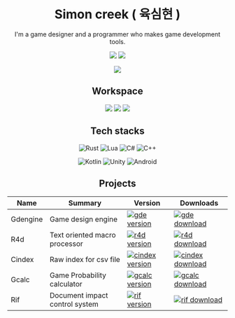 <h1 align="center">Simon creek ( 육심현 )</h1>

<p align="center">
I'm a game designer and a programmer who makes game development tools.
</p>

<div align="center">

<!--Contact badges-->
<a href="mailto:simoncreek@tutanota.com"><img src="https://img.shields.io/badge/Tutanota-840010?style=for-the-badge&logo=Tutanota&logoColor=white"/></a>
<a href="https://simoncreek.xyz"><img src="https://img.shields.io/badge/website-000000?style=for-the-badge&logo=About.me&logoColor=white"/></a>

<img align="center" href="https://github.com/simhyeon" src="https://github-readme-stats.vercel.app/api?username=simhyeon&hide_title=true&show_icons=true&include_all_commits=true&disable_animations=true"/>

<h2>Workspace</h2>
	
<img src="https://img.shields.io/badge/Arch_Linux-1793D1?style=for-the-badge&logo=arch-linux&logoColor=white"/>
<img src="https://img.shields.io/badge/NeoVim-%2357A143.svg?&style=for-the-badge&logo=neovim&logoColor=white"/>
<img src="https://img.shields.io/badge/Repl.it-%230D101E.svg?style=for-the-badge&logo=replit&logoColor=white"/>
	
<h2>Tech stacks</h2>
	
![Rust](https://img.shields.io/badge/rust-%23000000.svg?style=for-the-badge&logo=rust&logoColor=white)
![Lua](https://img.shields.io/badge/lua-%232C2D72.svg?style=for-the-badge&logo=lua&logoColor=white)
![C#](https://img.shields.io/badge/c%23-%23239120.svg?style=for-the-badge&logo=c-sharp&logoColor=white)
![C++](https://img.shields.io/badge/c++-%2300599C.svg?style=for-the-badge&logo=c%2B%2B&logoColor=white)

![Kotlin](https://img.shields.io/badge/kotlin-%230095D5.svg?style=for-the-badge&logo=kotlin&logoColor=white)
![Unity](https://img.shields.io/badge/unity-%23000000.svg?style=for-the-badge&logo=unity&logoColor=white)
![Android](https://img.shields.io/badge/Android-3DDC84?style=for-the-badge&logo=android&logoColor=white)

</div>

<h2 align="center">Projects</h2>

<div align="center">

| Name     | Summary | Version | Downloads | 
| -------- | ----- | ----- | ----- |
| Gdengine | Game design engine | <a href="https://github.com/simhyeon/gdengine">![gde version](https://img.shields.io/crates/v/gdengine?style=flat-square)</a> | <a href="https://crates.io/crates/gdengine"> ![gde download](https://img.shields.io/crates/d/gdengine?style=flat-square) </a> | 
| R4d | Text oriented macro processor | <a href="https://github.com/simhyeon/r4d">![r4d version](https://img.shields.io/crates/v/r4d?style=flat-square)</a> | <a href="https://crates.io/crates/r4d"> ![r4d download](https://img.shields.io/crates/d/r4d?style=flat-square) </a> | 
| Cindex | Raw index for csv file | <a href="https://github.com/simhyeon/cindex">![cindex version](https://img.shields.io/crates/v/cindex?style=flat-square)</a> | <a href="https://crates.io/crates/cindex"> ![cindex download](https://img.shields.io/crates/d/cindex?style=flat-square) </a> | 
| Gcalc | Game Probability calculator | <a href="https://github.com/simhyeon/gcalc">![gcalc version](https://img.shields.io/crates/v/gcalc?style=flat-square)</a> | <a href="https://crates.io/crates/gcalc"> ![gcalc download](https://img.shields.io/crates/d/gcalc?style=flat-square) </a> | 
| Rif | Document impact control system | <a href="https://github.com/simhyeon/rif">![rif version](https://img.shields.io/crates/v/rif?style=flat-square)</a> | <a href="https://crates.io/crates/rif"> ![rif download](https://img.shields.io/crates/d/rif?style=flat-square) </a> | 

</div>
